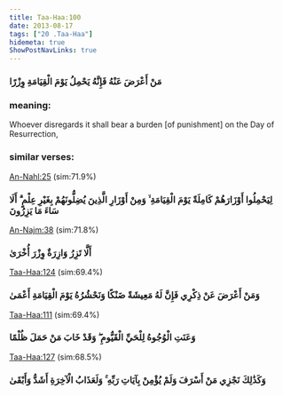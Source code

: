 ```yaml
---
title: Taa-Haa:100
date: 2013-08-17
tags: ["20 .Taa-Haa"]
hidemeta: true 
ShowPostNavLinks: true 
---
```

### مَنْ أَعْرَضَ عَنْهُ فَإِنَّهُ يَحْمِلُ يَوْمَ الْقِيَامَةِ وِزْرًا
### meaning: 
Whoever disregards it shall bear a burden [of punishment] on the Day of Resurrection,
### similar verses: 

[An-Nahl:25](/16/25) (sim:71.9%)

### لِيَحْمِلُوا أَوْزَارَهُمْ كَامِلَةً يَوْمَ الْقِيَامَةِ ۙ وَمِنْ أَوْزَارِ الَّذِينَ يُضِلُّونَهُمْ بِغَيْرِ عِلْمٍ ۗ أَلَا سَاءَ مَا يَزِرُونَ

[An-Najm:38](/53/38) (sim:71.8%)

### أَلَّا تَزِرُ وَازِرَةٌ وِزْرَ أُخْرَىٰ

[Taa-Haa:124](/20/124) (sim:69.4%)

### وَمَنْ أَعْرَضَ عَنْ ذِكْرِي فَإِنَّ لَهُ مَعِيشَةً ضَنْكًا وَنَحْشُرُهُ يَوْمَ الْقِيَامَةِ أَعْمَىٰ

[Taa-Haa:111](/20/111) (sim:69.4%)

### وَعَنَتِ الْوُجُوهُ لِلْحَيِّ الْقَيُّومِ ۖ وَقَدْ خَابَ مَنْ حَمَلَ ظُلْمًا

[Taa-Haa:127](/20/127) (sim:68.5%)

### وَكَذَٰلِكَ نَجْزِي مَنْ أَسْرَفَ وَلَمْ يُؤْمِنْ بِآيَاتِ رَبِّهِ ۚ وَلَعَذَابُ الْآخِرَةِ أَشَدُّ وَأَبْقَىٰ
